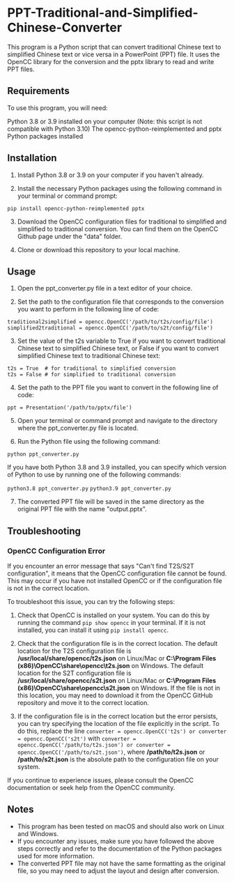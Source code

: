 # PPT-Traditional-and-Simplified-Chinese-Converter
This program is a Python script that can convert traditional Chinese text to simplified Chinese text or vice versa in a PowerPoint (PPT) file. It uses the OpenCC library for the conversion and the pptx library to read and write PPT files.

## Requirements
To use this program, you will need:

Python 3.8 or 3.9 installed on your computer (Note: this script is not compatible with Python 3.10)
The opencc-python-reimplemented and pptx Python packages installed

## Installation
1. Install Python 3.8 or 3.9 on your computer if you haven't already.

2. Install the necessary Python packages using the following command in your terminal or command prompt:

`pip install opencc-python-reimplemented pptx`

3. Download the OpenCC configuration files for traditional to simplified and simplified to traditional conversion. You can find them on the OpenCC Github page under the "data" folder.

4. Clone or download this repository to your local machine.

## Usage
1. Open the ppt_converter.py file in a text editor of your choice.

2. Set the path to the configuration file that corresponds to the conversion you want to perform in the following line of code:

```
traditional2simplified = opencc.OpenCC('/path/to/t2s/config/file')
simplified2traditional = opencc.OpenCC('/path/to/s2t/config/file')
````

3. Set the value of the t2s variable to True if you want to convert traditional Chinese text to simplified Chinese text, or False if you want to convert simplified Chinese text to traditional Chinese text:

```
t2s = True  # for traditional to simplified conversion
t2s = False # for simplified to traditional conversion
```

4. Set the path to the PPT file you want to convert in the following line of code:
```
ppt = Presentation('/path/to/pptx/file')
```

5. Open your terminal or command prompt and navigate to the directory where the ppt_converter.py file is located.

6. Run the Python file using the following command:

`python ppt_converter.py`

If you have both Python 3.8 and 3.9 installed, you can specify which version of Python to use by running one of the following commands:

`python3.8 ppt_converter.py`
`python3.9 ppt_converter.py`

7. The converted PPT file will be saved in the same directory as the original PPT file with the name "output.pptx".

## Troubleshooting
### OpenCC Configuration Error
If you encounter an error message that says "Can't find T2S/S2T configuration", it means that the OpenCC configuration file cannot be found. This may occur if you have not installed OpenCC or if the configuration file is not in the correct location.

To troubleshoot this issue, you can try the following steps:

1. Check that OpenCC is installed on your system. You can do this by running the command `pip show opencc` in your terminal. If it is not installed, you can install it using `pip install opencc`.

2. Check that the configuration file is in the correct location. The default location for the T2S configuration file is **/usr/local/share/opencc/t2s.json** on Linux/Mac or **C:\Program Files (x86)\OpenCC\share\opencc\t2s.json** on Windows. The default location for the S2T configuration file is **/usr/local/share/opencc/s2t.json** on Linux/Mac or **C:\Program Files (x86)\OpenCC\share\opencc\s2t.json** on Windows. If the file is not in this location, you may need to download it from the OpenCC GitHub repository and move it to the correct location.

3. If the configuration file is in the correct location but the error persists, you can try specifying the location of the file explicitly in the script. To do this, replace the line ```converter = opencc.OpenCC('t2s') or converter = opencc.OpenCC('s2t')``` with ```converter = opencc.OpenCC('/path/to/t2s.json') or converter = opencc.OpenCC('/path/to/s2t.json')```, where **/path/to/t2s.json** or **/path/to/s2t.json** is the absolute path to the configuration file on your system.

If you continue to experience issues, please consult the OpenCC documentation or seek help from the OpenCC community.

## Notes
- This program has been tested on macOS and should also work on Linux and Windows.
- If you encounter any issues, make sure you have followed the above steps correctly and refer to the documentation of the Python packages used for more information.
- The converted PPT file may not have the same formatting as the original file, so you may need to adjust the layout and design after conversion.
